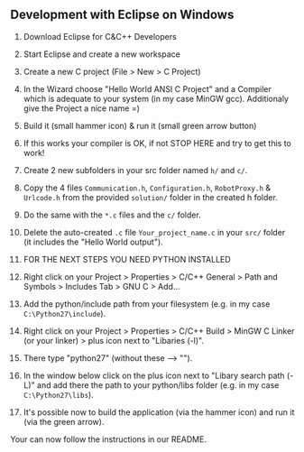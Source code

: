 ## Development with Eclipse on Windows

1. Download Eclipse for C&C++ Developers

2. Start Eclipse and create a new workspace

3. Create a new C project (File > New > C Project)

4. In the Wizard choose "Hello World ANSI C Project" and a Compiler which is adequate to your system (in my case MinGW gcc). Additionaly give the Project a nice name =)

5. Build it (small hammer icon) & run it (small green arrow button)

6. If this works your compiler is OK, if not STOP HERE and try to get this to work!

7. Create 2 new subfolders in your src folder named ```h/``` and ```c/```.

8. Copy the 4 files ```Communication.h```, ```Configuration.h```, ```RobotProxy.h``` & ```Urlcode.h``` from the provided ```solution/``` folder in the created h folder.

9. Do the same with the ```*.c``` files and the ```c/``` folder.

10. Delete the auto-created ```.c``` file ```Your_project_name.c``` in your ```src/``` folder (it includes the "Hello World output").

11. FOR THE NEXT STEPS YOU NEED PYTHON INSTALLED

12. Right click on your Project > Properties > C/C++ General > Path and Symbols > Includes Tab > GNU C > Add...

13. Add the python/include path from your filesystem (e.g. in my case ```C:\Python27\include```).

14. Right click on your Project > Properties > C/C++ Build > MinGW C Linker (or your linker) > plus icon next to "Libaries (-l)".

15. There type "python27" (without these --> "").

16. In the window below click on the plus icon next to "Libary search path (-L)" and add there the path to your python/libs folder (e.g. in my case ```C:\Python27\libs```).

17. It's possible now to build the application (via the hammer icon) and run it (via the green arrow).

Your can now follow the instructions in our README.
